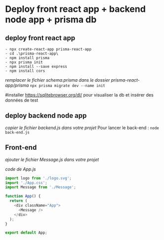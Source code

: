 # Deploy front react app + backend node app + prisma db

## deploy front react app
```shell
- npx create-react-app prisma-react-app
- cd .\prisma-react-app\
- npm install prisma
- npx prisma init
- npm install --save express
- npm install cors
```

*remplacer le fichier schema.prisma dans le dossier prisma-react-app/prisma*
`npx prisma migrate dev --name init`

#installer https://sqlitebrowser.org/dl/ pour visualiser la db et insérer des données de test 

## deploy backend node app 
*copier le fichier backend.js dans votre projet*
Pour lancer le back-end :
`node back-end.js`

## Front-end
*ajouter le fichier Message.js dans votre projet*

*code de App.js*
```javascript
import logo from './logo.svg';
import './App.css';
import Message from './Message';

function App() {
  return (
    <div className="App">
      <Message />
    </div>
  );
}

export default App;
```
